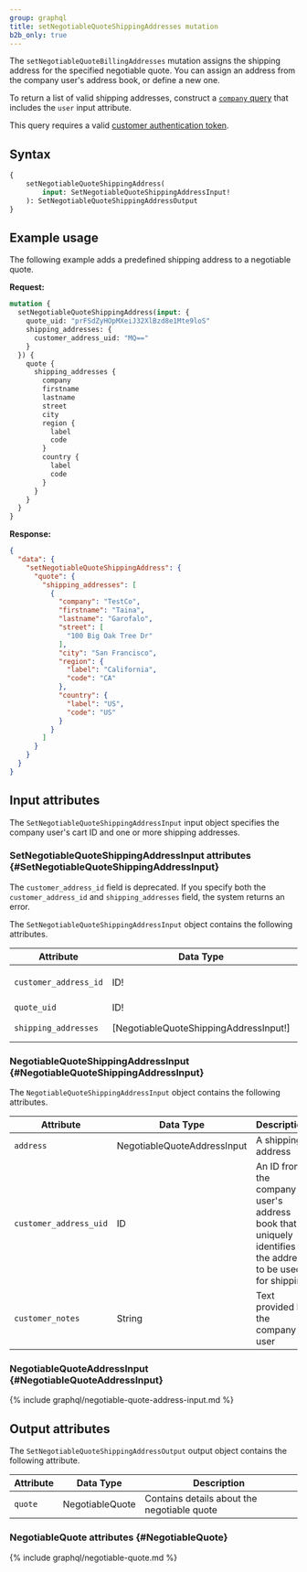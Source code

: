 ```yaml
---
group: graphql
title: setNegotiableQuoteShippingAddresses mutation
b2b_only: true
---
```


The `setNegotiableQuoteBillingAddresses` mutation assigns the shipping address for the specified negotiable quote. You can assign an address from the company user's address book, or define a new one.

To return a list of valid shipping addresses, construct a [`company` query]({{page.baseurl}}/graphql/queries/company.html) that includes the `user` input attribute.

This query requires a valid [customer authentication token]({{page.baseurl}}/graphql/mutations/generate-customer-token.html).

## Syntax

```graphql
{
    setNegotiableQuoteShippingAddress(
        input: SetNegotiableQuoteShippingAddressInput!
    ): SetNegotiableQuoteShippingAddressOutput
}
```

## Example usage

The following example adds a predefined shipping address to a negotiable quote.

**Request:**

```graphql
mutation {
  setNegotiableQuoteShippingAddress(input: {
    quote_uid: "prFSdZyHOpMXeiJ32XlBzd8e1Mte9loS"
    shipping_addresses: {
      customer_address_uid: "MQ=="
    }
  }) {
    quote {
      shipping_addresses {
        company
        firstname
        lastname
        street
        city
        region {
          label
          code
        }
        country {
          label
          code
        }
      }
    }
  }
}

```

**Response:**

```json
{
  "data": {
    "setNegotiableQuoteShippingAddress": {
      "quote": {
        "shipping_addresses": [
          {
            "company": "TestCo",
            "firstname": "Taina",
            "lastname": "Garofalo",
            "street": [
              "100 Big Oak Tree Dr"
            ],
            "city": "San Francisco",
            "region": {
              "label": "California",
              "code": "CA"
            },
            "country": {
              "label": "US",
              "code": "US"
            }
          }
        ]
      }
    }
  }
}
```

## Input attributes

The `SetNegotiableQuoteShippingAddressInput` input object specifies the company user's cart ID and one or more shipping addresses.

### SetNegotiableQuoteShippingAddressInput attributes {#SetNegotiableQuoteShippingAddressInput}

The `customer_address_id` field is deprecated. If you specify both the `customer_address_id` and `shipping_addresses` field, the system returns an error.

The `SetNegotiableQuoteShippingAddressInput` object contains the following attributes.

Attribute |  Data Type | Description
--- | --- | ---
`customer_address_id` | ID! | Deprecated. Use `NegotiableQuoteShippingAddressInput.customer_address_uid` instead. The unique ID of a `CustomerAddress` object
`quote_uid` | ID! | The unique ID of a `NegotiableQuote` object
`shipping_addresses` | [NegotiableQuoteShippingAddressInput!] | An array of shipping addresses to apply to the negotiable quote

### NegotiableQuoteShippingAddressInput {#NegotiableQuoteShippingAddressInput}

The `NegotiableQuoteShippingAddressInput` object contains the following attributes.

Attribute |  Data Type | Description
--- | --- | ---
`address` | NegotiableQuoteAddressInput | A shipping address
`customer_address_uid` | ID | An ID from the company user's address book that uniquely identifies the address to be used for shipping
`customer_notes` | String | Text provided by the company user

### NegotiableQuoteAddressInput {#NegotiableQuoteAddressInput}

{% include graphql/negotiable-quote-address-input.md %}

## Output attributes

The `SetNegotiableQuoteShippingAddressOutput` output object contains the following attribute.

Attribute |  Data Type | Description
--- | --- | ---
`quote` | NegotiableQuote | Contains details about the negotiable quote

### NegotiableQuote attributes {#NegotiableQuote}

{% include graphql/negotiable-quote.md %}

